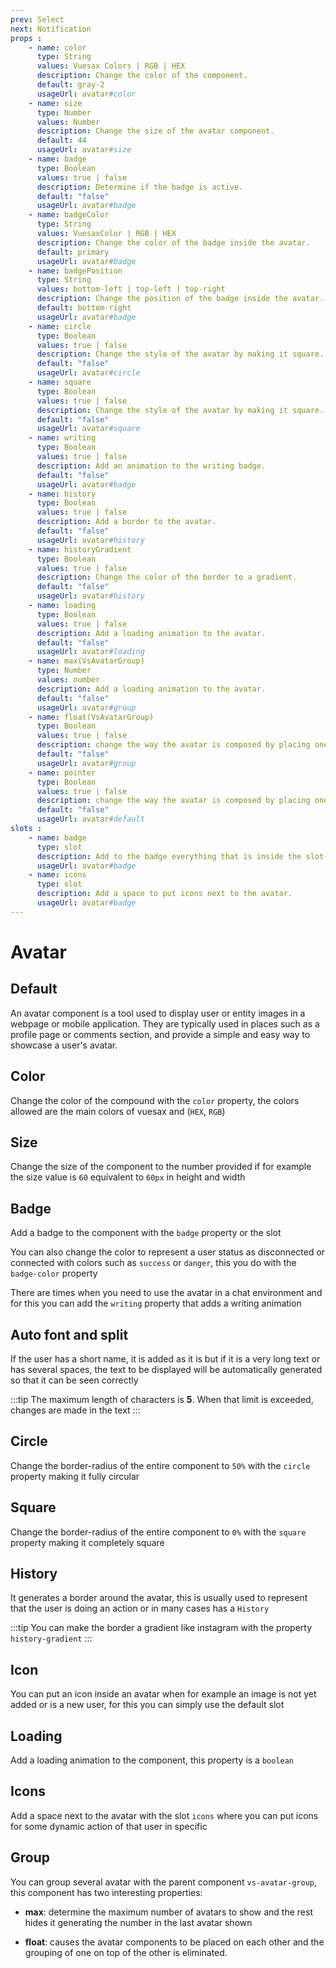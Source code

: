```yaml
---
prev: Select
next: Notification
props : 
    - name: color
      type: String
      values: Vuesax Colors | RGB | HEX
      description: Change the color of the component.
      default: gray-2
      usageUrl: avatar#color
    - name: size
      type: Number
      values: Number
      description: Change the size of the avatar component.
      default: 44
      usageUrl: avatar#size
    - name: badge
      type: Boolean
      values: true | false
      description: Determine if the badge is active.
      default: "false"
      usageUrl: avatar#badge
    - name: badgeColor
      type: String
      values: VuesaxColor | RGB | HEX
      description: Change the color of the badge inside the avatar.
      default: primary
      usageUrl: avatar#badge
    - name: badgePosition
      type: String
      values: bottom-left | top-left | top-right
      description: Change the position of the badge inside the avatar.
      default: bottom-right
      usageUrl: avatar#badge
    - name: circle
      type: Boolean
      values: true | false
      description: Change the style of the avatar by making it square.
      default: "false"
      usageUrl: avatar#circle
    - name: square
      type: Boolean
      values: true | false
      description: Change the style of the avatar by making it square.
      default: "false"
      usageUrl: avatar#square
    - name: writing
      type: Boolean
      values: true | false
      description: Add an animation to the writing badge.
      default: "false"
      usageUrl: avatar#badge
    - name: history
      type: Boolean
      values: true | false
      description: Add a border to the avatar.
      default: "false"
      usageUrl: avatar#history
    - name: historyGradient
      type: Boolean
      values: true | false
      description: Change the color of the border to a gradient.
      default: "false"
      usageUrl: avatar#history
    - name: loading
      type: Boolean
      values: true | false
      description: Add a loading animation to the avatar.
      default: "false"
      usageUrl: avatar#loading
    - name: max(VsAvatarGroup)
      type: Number
      values: number
      description: Add a loading animation to the avatar.
      default: "false"
      usageUrl: avatar#group
    - name: float(VsAvatarGroup)
      type: Boolean
      values: true | false
      description: change the way the avatar is composed by placing one next to the other.
      default: "false"
      usageUrl: avatar#group
    - name: pointer
      type: Boolean
      values: true | false
      description: change the way the avatar is composed by placing one next to the other.
      default: "false"
      usageUrl: avatar#default
slots : 
    - name: badge
      type: slot
      description: Add to the badge everything that is inside the slot, commonly used for numbers and an icon.
      usageUrl: avatar#badge
    - name: icons
      type: slot
      description: Add a space to put icons next to the avatar.
      usageUrl: avatar#badge
---
```


# Avatar

<card>

## Default

An avatar component is a tool used to display user or entity images in a webpage or mobile application. They are typically used in places such as a profile page or comments section, and provide a simple and easy way to showcase a user's avatar.

</card>

<card subtitle="Color">

## Color

Change the color of the compound with the `color` property, the colors allowed are the main colors of vuesax and (`HEX`, `RGB`)

</card>

<card subtitle="Size">

## Size

Change the size of the component to the number provided if for example the size value is `60` equivalent to `60px` in height and width

</card>

<card subtitle="Badge">

## Badge

Add a badge to the component with the `badge` property or the slot

You can also change the color to represent a user status as disconnected or connected with colors such as `success` or `danger`, this you do with the `badge-color` property

There are times when you need to use the avatar in a chat environment and for this you can add the `writing` property that adds a writing animation

</card>

<card subtitle="AutoFontAndSplit">

## Auto font and split

If the user has a short name, it is added as it is but if it is a very long text or has several spaces, the text to be displayed will be automatically generated so that it can be seen correctly

:::tip
The maximum length of characters is **5**. When that limit is exceeded, changes are made in the text
:::

</card>

<card subtitle="Circle">

## Circle

Change the border-radius of the entire component to `50%` with the `circle` property making it fully circular

</card>

<card subtitle="Square">

## Square

Change the border-radius of the entire component to `0%` with the `square` property making it completely square

</card>

<card subtitle="History">

## History

It generates a border around the avatar, this is usually used to represent that the user is doing an action or in many cases has a `History`

:::tip
You can make the border a gradient like instagram with the property `history-gradient`
:::

</card>

<card subtitle="Icon">

## Icon

You can put an icon inside an avatar when for example an image is not yet added or is a new user, for this you can simply use the default slot

</card>

<card subtitle="Loading">

## Loading

Add a loading animation to the component, this property is a `boolean`

</card>

<card subtitle="Icons">

## Icons

Add a space next to the avatar with the slot `icons` where you can put icons for some dynamic action of that user in specific

</card>

<card subtitle="Group">

## Group

You can group several avatar with the parent component `vs-avatar-group`, this component has two interesting properties:

- **max**: determine the maximum number of avatars to show and the rest hides it generating the number in the last avatar shown

- **float**: causes the avatar components to be placed on each other and the grouping of one on top of the other is eliminated.

</card>

<script setup>
import Api from "../../../theme/global-components/template/API.tsx"
</script>

<Api/>
